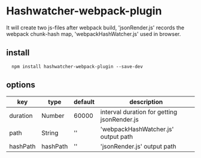 # Hashwatcher-webpack-plugin
It will create two js-files after webpack build, 'jsonRender.js' records the webpack chunk-hash map, 'webpackHashWatcher.js' used in browser.

## install
``` node
  npm install hashwatcher-webpack-plugin --save-dev
```

## options
| key | type | default | description |
|-----|------|---------| ----------- |
| duration | Number | 60000 | interval duration for getting jsonRender.js |
| path | String | '' | 'webpackHashWatcher.js' output path |
| hashPath | hashPath | '' | 'jsonRender.js' output path |